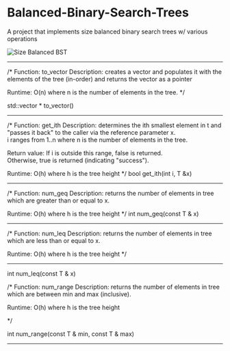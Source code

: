 # Balanced-Binary-Search-Trees
A project that implements size balanced binary search trees w/ various operations 


![Size Balanced BST](https://cdn-images-1.medium.com/max/1600/1*OmRV7P0YluY2ToRj44jKGA.gif)



------------------------------------------------------------------------------------------------
/* Function:  to_vector
   Description: creates a vector and populates it with the 
   elements of the tree (in-order) and returns the vector 
   as a pointer 
   
   Runtime:  O(n) where n is the number of elements in the tree.
*/

std::vector<T> * to_vector()

------------------------------------------------------------------------------------------------


/* Function:  get_ith
   Description:  determines the ith smallest element in t and
     "passes it back" to the caller via the reference parameter x.  
     i ranges from 1..n where n is the number of elements in the 
     tree.

   Return value:  If i is outside this range, false is returned.  
     Otherwise, true is returned (indicating "success").

   Runtime:  O(h) where h is the tree height
*/
bool get_ith(int i, T &x)

------------------------------------------------------------------------------------------------

/* Function:  num_geq
   Description:  returns the number of elements in tree which are 
   greater than or equal to x.

   Runtime:  O(h) where h is the tree height
*/
int num_geq(const T & x)

------------------------------------------------------------------------------------------------


/* Function:  num_leq
   Description:  returns the number of elements in tree which are less
   than or equal to x.

   Runtime:  O(h) where h is the tree height
*/


------------------------------------------------------------------------------------------------


int num_leq(const T & x)


/* Function:  num_range
   Description:  returns the number of elements in tree which are
   between min and max (inclusive).

   Runtime:  O(h) where h is the tree height

*/

int num_range(const T & min, const T & max)

------------------------------------------------------------------------------------------------


